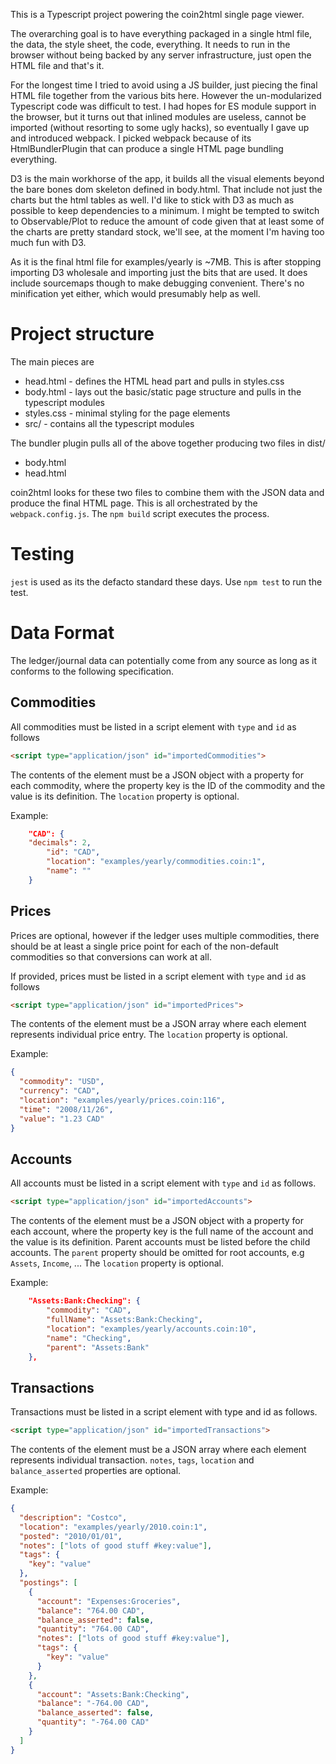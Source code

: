 This is a Typescript project powering the coin2html single page viewer.

The overarching goal is to have everything packaged in a single html file, the data, the style sheet, the code, everything. It needs to run in the browser without being backed by any server infrastructure, just open the HTML file and that's it.

For the longest time I tried to avoid using a JS builder, just piecing the final HTML file together from the various bits here. However the un-modularized Typescript code was difficult to test. I had hopes for ES module support in the browser, but it turns out that inlined modules are useless, cannot be imported (without resorting to some ugly hacks), so eventually I gave up and introduced webpack. I picked webpack because of its HtmlBundlerPlugin that can produce a single HTML page bundling everything.

D3 is the main workhorse of the app, it builds all the visual elements beyond the bare bones dom skeleton defined in body.html. That include not just the charts but the html tables as well. I'd like to stick with D3 as much as possible to keep dependencies to a minimum. I might be tempted to switch to Observable/Plot to reduce the amount of code given that at least some of the charts are pretty standard stock, we'll see, at the moment I'm having too much fun with D3.

As it is the final html file for examples/yearly is ~7MB. This is after stopping importing D3 wholesale and importing just the bits that are used. It does include sourcemaps though to make debugging convenient. There's no minification yet either, which would presumably help as well.

# Project structure

The main pieces are

- head.html - defines the HTML head part and pulls in styles.css
- body.html - lays out the basic/static page structure and pulls in the typescript modules
- styles.css - minimal styling for the page elements
- src/ - contains all the typescript modules

The bundler plugin pulls all of the above together producing two files in dist/

- body.html
- head.html

coin2html looks for these two files to combine them with the JSON data and produce the final HTML page. This is all orchestrated by the `webpack.config.js`. The `npm build` script executes the process.

# Testing

`jest` is used as its the defacto standard these days. Use `npm test` to run the test.

# Data Format

The ledger/journal data can potentially come from any source as long as it conforms to the following specification.

## Commodities

All commodities must be listed in a script element with `type` and `id` as follows

```html
<script type="application/json" id="importedCommodities">
```

The contents of the element must be a JSON object with a property for each commodity, where the property key is the ID of the commodity and the value is its definition.
The `location` property is optional.

Example:

```json
	"CAD": {
    "decimals": 2,
		"id": "CAD",
		"location": "examples/yearly/commodities.coin:1",
		"name": ""
	}
```

## Prices

Prices are optional, however if the ledger uses multiple commodities, there should be at least a single price point for each of the non-default commodities so that conversions can work at all.

If provided, prices must be listed in a script element with `type` and `id` as follows

```html
<script type="application/json" id="importedPrices">
```

The contents of the element must be a JSON array where each element represents individual price entry.
The `location` property is optional.

Example:

```json
{
  "commodity": "USD",
  "currency": "CAD",
  "location": "examples/yearly/prices.coin:116",
  "time": "2008/11/26",
  "value": "1.23 CAD"
}
```

## Accounts

All accounts must be listed in a script element with `type` and `id` as follows.

```html
<script type="application/json" id="importedAccounts">
```

The contents of the element must be a JSON object with a property for each account, where the property key is the full name of the account and the value is its definition.
Parent accounts must be listed before the child accounts. The `parent` property should be omitted for root accounts, e.g `Assets`, `Income`, ...
The `location` property is optional.

Example:

```json
	"Assets:Bank:Checking": {
		"commodity": "CAD",
		"fullName": "Assets:Bank:Checking",
		"location": "examples/yearly/accounts.coin:10",
		"name": "Checking",
		"parent": "Assets:Bank"
	},
```

## Transactions

Transactions must be listed in a script element with type and id as follows.

```html
<script type="application/json" id="importedTransactions">
```

The contents of the element must be a JSON array where each element represents individual transaction.
`notes`, `tags`, `location` and `balance_asserted` properties are optional.

Example:

```json
{
  "description": "Costco",
  "location": "examples/yearly/2010.coin:1",
  "posted": "2010/01/01",
  "notes": ["lots of good stuff #key:value"],
  "tags": {
    "key": "value"
  },
  "postings": [
    {
      "account": "Expenses:Groceries",
      "balance": "764.00 CAD",
      "balance_asserted": false,
      "quantity": "764.00 CAD",
      "notes": ["lots of good stuff #key:value"],
      "tags": {
        "key": "value"
      }
    },
    {
      "account": "Assets:Bank:Checking",
      "balance": "-764.00 CAD",
      "balance_asserted": false,
      "quantity": "-764.00 CAD"
    }
  ]
}
```
